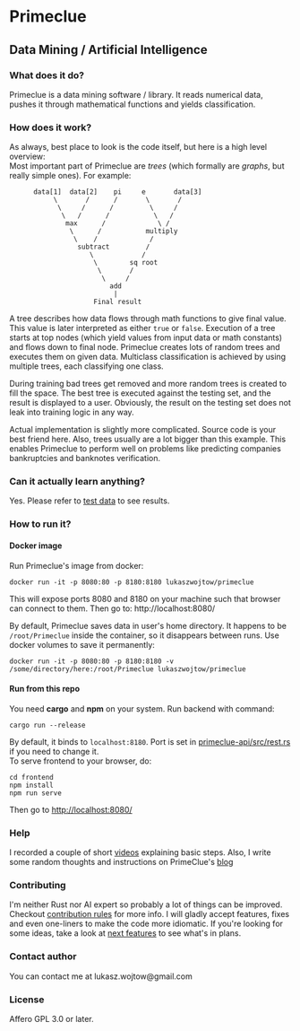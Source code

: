 <h1>Primeclue</h1>
<h2>Data Mining / Artificial Intelligence</h2>

<h3>What does it do?</h3>
Primeclue is a data mining software / library. It reads numerical data, pushes it through mathematical functions
and yields classification.

<h3>How does it work?</h3>
As always, best place to look is the code itself, but here is a high level overview:<br>
Most important part of Primeclue are <i>trees</i> (which formally are <i>graphs</i>, but really simple ones). For example:

          data[1]  data[2]    pi     e       data[3]
               \       /      /       \       /
                \     /      /         \     /
                 \   /      /           \   /
                  max      /             \ /
                   \      /           multiply
                    \    /             /
                     subtract         /
                        \            /
                         \        sq root
                          \       /
                           \     /
                             add
                              |
                         Final result
                         
A tree describes how data flows through math functions to give final value. This value is later interpreted as either ```true``` or ```false```.
Execution of a tree starts at top nodes 
(which yield values from input data or math constants) and flows down to final node.
Primeclue creates lots of random trees and executes them on given data. 
Multiclass classification is achieved by using multiple trees, each classifying one class.

During training bad trees get removed and more random
trees is created to fill the space.
The best tree is executed against the testing set, and the result is displayed to a user. 
Obviously, the result on the testing set does not leak into training logic in any way. 

Actual implementation is slightly more complicated. Source code is your best friend here. 
Also, trees usually are a lot bigger than this example. This enables Primeclue to perform well on problems like
predicting companies bankruptcies and banknotes verification.

<h3>Can it actually learn anything?</h3>
Yes. Please refer to <a href="test_data/README.md">test data</a> to see results.

<h3>How to run it?</h3>

<h4>Docker image</h4>
Run Primeclue's image from docker:

```shell script
docker run -it -p 8080:80 -p 8180:8180 lukaszwojtow/primeclue
```

This will expose ports 8080 and 8180 on your machine such that browser can connect to them. Then go to:
http://localhost:8080/

By default, Primeclue saves data in user's home directory. It happens to be
`/root/Primeclue` inside the container, so it disappears between runs. Use docker volumes to save it permanently:
```shell script
docker run -it -p 8080:80 -p 8180:8180 -v /some/directory/here:/root/Primeclue lukaszwojtow/primeclue
```

 
<h4>Run from this repo</h4>
You need <b>cargo</b> and <b>npm</b> on your system. 
Run backend with command:

```shell script
cargo run --release
```

By default, it binds to `localhost:8180`. Port is set in <a href="backend/primeclue-api/src/rest.rs">primeclue-api/src/rest.rs</a> if you need to change it.<br>
To serve frontend to your browser, do:

```shell script
cd frontend
npm install
npm run serve
```
Then go to [http://localhost:8080/](http://localhost:8080/)

<h3>Help</h3>
I recorded a couple of short <a href="VIDEOS.md">videos</a> explaining basic steps. Also, I write some random thoughts and instructions on PrimeClue's 
<a href="http://blog.primeclue.com/">blog</a>


<h3>Contributing</h3>
I'm neither Rust nor AI expert so probably a lot of things can be improved. 
Checkout <a href="CONTRIBUTING.md">contribution rules</a> for more info.
I will gladly accept features, fixes and even one-liners to make the code more idiomatic. If you're looking for some ideas, take a look at
<a href="NEXT_FEATURES.md">next features</a> to see what's in plans.

<h3>Contact author</h3>
You can contact me at lukasz.wojtow@gmail.com
<h3>License</h3>
Affero GPL 3.0 or later.